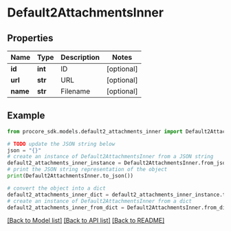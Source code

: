 # Default2AttachmentsInner


## Properties

Name | Type | Description | Notes
------------ | ------------- | ------------- | -------------
**id** | **int** | ID | [optional] 
**url** | **str** | URL | [optional] 
**name** | **str** | Filename | [optional] 

## Example

```python
from procore_sdk.models.default2_attachments_inner import Default2AttachmentsInner

# TODO update the JSON string below
json = "{}"
# create an instance of Default2AttachmentsInner from a JSON string
default2_attachments_inner_instance = Default2AttachmentsInner.from_json(json)
# print the JSON string representation of the object
print(Default2AttachmentsInner.to_json())

# convert the object into a dict
default2_attachments_inner_dict = default2_attachments_inner_instance.to_dict()
# create an instance of Default2AttachmentsInner from a dict
default2_attachments_inner_from_dict = Default2AttachmentsInner.from_dict(default2_attachments_inner_dict)
```
[[Back to Model list]](../README.md#documentation-for-models) [[Back to API list]](../README.md#documentation-for-api-endpoints) [[Back to README]](../README.md)


